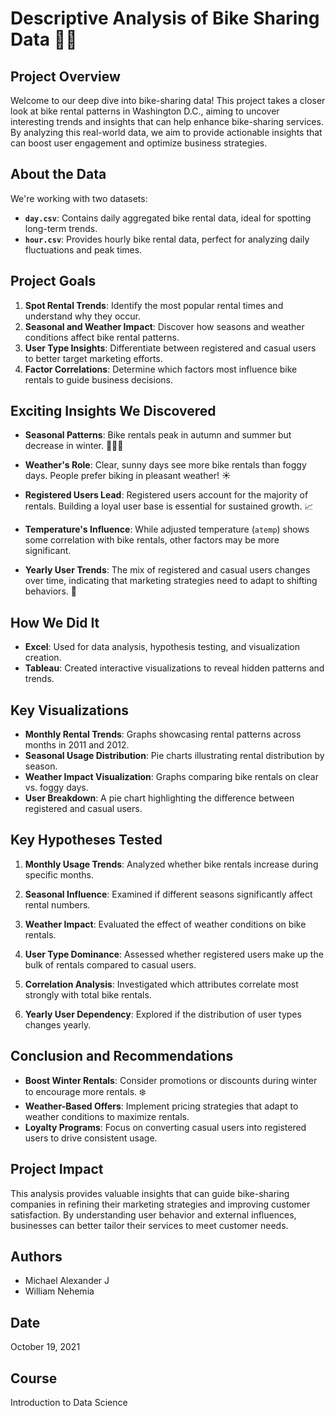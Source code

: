 # **Descriptive Analysis of Bike Sharing Data 🚴‍♀️**

## **Project Overview**

Welcome to our deep dive into bike-sharing data! This project takes a closer look at bike rental patterns in Washington D.C., aiming to uncover interesting trends and insights that can help enhance bike-sharing services. By analyzing this real-world data, we aim to provide actionable insights that can boost user engagement and optimize business strategies.

## **About the Data**

We're working with two datasets:

- **`day.csv`**: Contains daily aggregated bike rental data, ideal for spotting long-term trends.
- **`hour.csv`**: Provides hourly bike rental data, perfect for analyzing daily fluctuations and peak times.

## **Project Goals**

1. **Spot Rental Trends**: Identify the most popular rental times and understand why they occur.
2. **Seasonal and Weather Impact**: Discover how seasons and weather conditions affect bike rental patterns.
3. **User Type Insights**: Differentiate between registered and casual users to better target marketing efforts.
4. **Factor Correlations**: Determine which factors most influence bike rentals to guide business decisions.

## **Exciting Insights We Discovered**

- **Seasonal Patterns**: Bike rentals peak in autumn and summer but decrease in winter. 🍁🚴‍♀️
  
- **Weather's Role**: Clear, sunny days see more bike rentals than foggy days. People prefer biking in pleasant weather! ☀️
  
- **Registered Users Lead**: Registered users account for the majority of rentals. Building a loyal user base is essential for sustained growth. 📈

- **Temperature's Influence**: While adjusted temperature (`atemp`) shows some correlation with bike rentals, other factors may be more significant.

- **Yearly User Trends**: The mix of registered and casual users changes over time, indicating that marketing strategies need to adapt to shifting behaviors. 🔄

## **How We Did It**

- **Excel**: Used for data analysis, hypothesis testing, and visualization creation.
- **Tableau**: Created interactive visualizations to reveal hidden patterns and trends.

## **Key Visualizations**

- **Monthly Rental Trends**: Graphs showcasing rental patterns across months in 2011 and 2012.
- **Seasonal Usage Distribution**: Pie charts illustrating rental distribution by season.
- **Weather Impact Visualization**: Graphs comparing bike rentals on clear vs. foggy days.
- **User Breakdown**: A pie chart highlighting the difference between registered and casual users.

## **Key Hypotheses Tested**

1. **Monthly Usage Trends**: Analyzed whether bike rentals increase during specific months.
   
2. **Seasonal Influence**: Examined if different seasons significantly affect rental numbers.

3. **Weather Impact**: Evaluated the effect of weather conditions on bike rentals.

4. **User Type Dominance**: Assessed whether registered users make up the bulk of rentals compared to casual users.

5. **Correlation Analysis**: Investigated which attributes correlate most strongly with total bike rentals.

6. **Yearly User Dependency**: Explored if the distribution of user types changes yearly.

## **Conclusion and Recommendations**

- **Boost Winter Rentals**: Consider promotions or discounts during winter to encourage more rentals. ❄️
- **Weather-Based Offers**: Implement pricing strategies that adapt to weather conditions to maximize rentals.
- **Loyalty Programs**: Focus on converting casual users into registered users to drive consistent usage.

## **Project Impact**

This analysis provides valuable insights that can guide bike-sharing companies in refining their marketing strategies and improving customer satisfaction. By understanding user behavior and external influences, businesses can better tailor their services to meet customer needs.

## Authors
- Michael Alexander J 
- William Nehemia 

## Date
October 19, 2021

## Course
Introduction to Data Science

